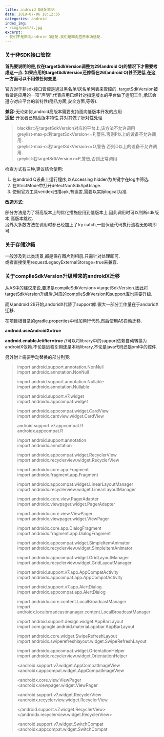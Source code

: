 ```yaml
---
title: android Q适配笔记
date: 2019-07-06 18:12:36
categories: android
index_img:
- /img/post/3.jpg
excerpt:
- 我们不是面向android Q适配.我们是面向应用市场适配.
---
```


### 关于非SDK接口管控

**首先要说明的是,仅在targetSdkVersion调整为29(android Q)的情况下才需要考虑这一点.
如果应用的targetSdkVersion还停留在26(android O)甚至更低,在这一方面可以不用做任何变更.**

官方对于非sdk接口管控是通过黑名单/灰名单列表来管控的.
targetSdkVersion被看做是应用的一项"声明",代表应用已经针对指定版本的平台做了适配工作,承诺会遵守对应平台的新特性(隐私方面,安全方面,等等).


**兼容**-无论如何,android高版本需要支持面向低版本开发的应用  
**适配**-开发者已知高版本特性,并对其做了针对性处理


> blacklist:在targetSdkVersion对应的平台上,该方法不允许调用  
> greylist-max-p:若targetSdkVersion<=P,警告.否则P以上的设备不允许调用.  
> greylist-max-o:若targetSdkVersion<=O,警告.否则O以上的设备不允许调用.  
> greylist:若targetSdkVersion>=P,警告,否则正常调用.

检查方式有三种,建议结合使用:

1. 在android Q设备上运行程序,以Accessing hidden为关键字在log中筛选.
2. 在StrictMode中打开detectNonSdkApiUsage.
3. 使用官方工具veridex扫描apk,有误差,需要以实际logcat为准.

**改造方式:**

部分方法是为了将高版本上的优化措施应用到低版本上,因此调用时可以判断sdk版本,高版本跳过.  
另外大多数方法在调用时都已经加上了try catch,一般保证代码执行流程无影响即可.

### 关于存储沙箱
一般涉及到此类场景,都是保存图片到相册.只需针对处理即可.  
或者直接使用requestLegacyExternalStorage=true来兼容.

### 关于compileSdkVersion升级带来的androidX迁移

从AS中的建议来说,要求是compileSdkVersion>=targetSdkVersion.因此将targetSdkVersion升级后,对应的compileSdkVersion和support库也需要升级.

而从android 29开始,andoridX代替了support库.很大一部分工作量在于andoridX迁移.

在项目根目录的gradle.properties中增加两行代码,然后使用AS自动迁移.

**android.useAndroidX=true**

**android.enableJetifier=true**
//可以将library中的support依赖自动转换为androidX依赖.不论是远程引用还是本地library,不论是java代码还是xml中的控件.

另外附上需要手动替换的部分列表:

> import android.support.annotation.NonNull  
> import androidx.annotation.NonNull
> 
>
> import android.support.annotation.Nullable  
> import androidx.annotation.Nullable
> 
> import android.support.v7.widget  
> import androidx.appcompat.widget
> 
> import androidx.appcompat.widget.CardView  
> import androidx.cardview.widget.CardView
> 
> android.support.v7.appcompat.R  
> androidx.appcompat.R
> 
> import android.support.annotation  
> import androidx.annotation
> 
> import androidx.appcompat.widget.RecyclerView  
> import androidx.recyclerview.widget.RecyclerView
> 
> import androidx.core.app.Fragment  
> import androidx.fragment.app.Fragment
> 
> import androidx.appcompat.widget.LinearLayoutManager  
> import androidx.recyclerview.widget.LinearLayoutManager
> 
> import androidx.core.view.PagerAdapter  
> import androidx.viewpager.widget.PagerAdapter
> 
> import androidx.core.view.ViewPager  
> import androidx.viewpager.widget.ViewPager
> 
> import androidx.core.app.DialogFragment  
> import androidx.fragment.app.DialogFragment
> 
> import androidx.appcompat.widget.SimpleItemAnimator  
> import androidx.recyclerview.widget.SimpleItemAnimator
> 
> import androidx.appcompat.widget.GridLayoutManager  
> import androidx.recyclerview.widget.GridLayoutManager
> 
> import android.support.v7.app.AppCompatActivity  
> import androidx.appcompat.app.AppCompatActivity
> 
> import android.support.v7.app.AlertDialog  
> import androidx.appcompat.app.AlertDialog
> 
> import androidx.core.content.LocalBroadcastManager  
> import androidx.localbroadcastmanager.content.LocalBroadcastManager
> 
> import android.support.design.widget.AppBarLayout  
> import com.google.android.material.appbar.AppBarLayout
> 
> import androidx.core.widget.SwipeRefreshLayout  
> import androidx.swiperefreshlayout.widget.SwipeRefreshLayout
> 
> import androidx.appcompat.widget.OrientationHelper  
> import androidx.recyclerview.widget.OrientationHelper
> 
> <android.support.v7.widget.AppCompatImageView  
> <androidx.appcompat.widget.AppCompatImageView
> 
> <androidx.core.view.ViewPager  
> <androidx.viewpager.widget.ViewPager
> 
> <android.support.v7.widget.RecyclerView  
> <androidx.recyclerview.widget.RecyclerView
> 
> </android.support.v7.widget.RecyclerView>  
> </androidx.recyclerview.widget.RecyclerView>
> 
> <android.support.v7.widget.SwitchCompat  
> <androidx.appcompat.widget.SwitchCompat

